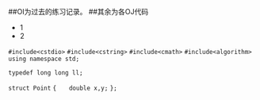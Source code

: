 ##OI为过去的练习记录。
##其余为各OJ代码


* 1
* 2 

`#include<cstdio>`
`#include<cstring>`
`#include<cmath>`
`#include<algorithm>`
`using namespace std;`

`typedef long long ll;`

`struct Point`
`{`
`	double x,y;`
`};`